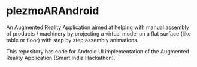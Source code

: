 # plezmoARAndroid
An Augmented Reality Application aimed at helping with manual assembly of 
products / machinery by projecting a virtual model on a flat surface 
(like table or floor) with step by step assembly animations.

This repository has code for Android UI implementation of the Augmented Reality
Application (Smart India Hackathon).

